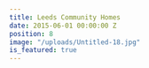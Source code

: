 ```yaml
---
title: Leeds Community Homes
date: 2015-06-01 00:00:00 Z
position: 8
image: "/uploads/Untitled-18.jpg"
is_featured: true
---
```


